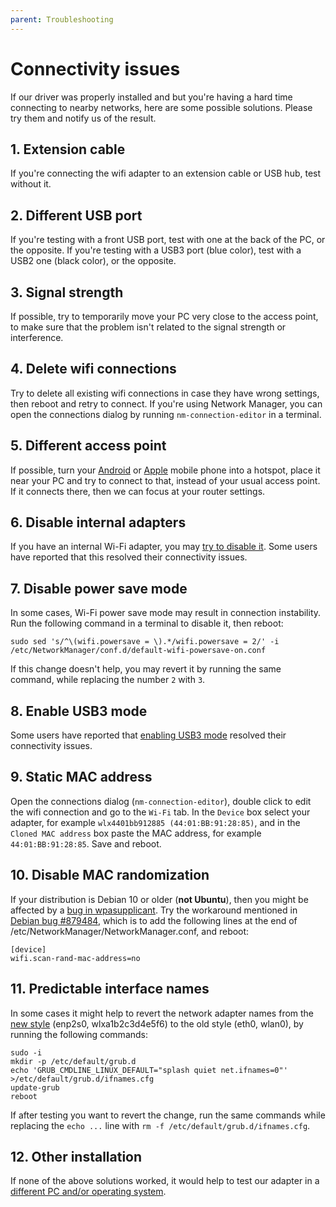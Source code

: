 ```yaml
---
parent: Troubleshooting
---
```


# Connectivity issues

If our driver was properly installed and but you're having a hard time connecting to nearby networks, here are some possible solutions. Please try them and notify us of the result.

## 1. Extension cable

If you're connecting the wifi adapter to an extension cable or USB hub, test without it.

## 2. Different USB port

If you're testing with a front USB port, test with one at the back of the PC, or the opposite.
If you're testing with a USB3 port (blue color), test with a USB2 one (black color), or the opposite.

## 3. Signal strength

If possible, try to temporarily move your PC very close to the access point, to make sure that the problem isn't related to the signal strength or interference.

## 4. Delete wifi connections

Try to delete all existing wifi connections in case they have wrong settings, then reboot and retry to connect. If you're using Network Manager, you can open the connections dialog by running `nm-connection-editor` in a terminal.

## 5. Different access point

If possible, turn your [Android](https://support.google.com/android/answer/9059108) or [Apple](https://support.apple.com/en-us/HT204023) mobile phone into a hotspot, place it near your PC and try to connect to that, instead of your usual access point. If it connects there, then we can focus at your router settings.

## 6. Disable internal adapters

If you have an internal Wi-Fi adapter, you may [try to disable it](https://linux.brostrend.com/advanced/internal-adapters/). Some users have reported that this resolved their connectivity issues.

## 7. Disable power save mode

In some cases, Wi-Fi power save mode may result in connection instability. Run the following command in a terminal to disable it, then reboot:

```shell
sudo sed 's/^\(wifi.powersave = \).*/wifi.powersave = 2/' -i /etc/NetworkManager/conf.d/default-wifi-powersave-on.conf
```

If this change doesn't help, you may revert it by running the same command, while replacing the number `2` with `3`.

## 8. Enable USB3 mode

Some users have reported that [enabling USB3 mode](https://linux.brostrend.com/advanced/usb3/) resolved their connectivity issues.

## 9. Static MAC address

Open the connections dialog (`nm-connection-editor`), double click to edit the wifi connection and go to the `Wi-Fi` tab. In the `Device` box select your adapter, for example `wlx4401bb912885 (44:01:BB:91:28:85)`, and in the `Cloned MAC address` box paste the MAC address, for example `44:01:BB:91:28:85`. Save and reboot.

## 10. Disable MAC randomization

If your distribution is Debian 10 or older (**not Ubuntu**), then you might be affected by a [bug in wpasupplicant](https://bugs.launchpad.net/ubuntu/+source/wpasupplicant/+bug/1867908). Try the workaround mentioned in [Debian bug #879484](https://bugs.debian.org/cgi-bin/bugreport.cgi?bug=879484), which is to add the following lines at the end of /etc/NetworkManager/NetworkManager.conf, and reboot:

```shell
[device]
wifi.scan-rand-mac-address=no
```

## 11. Predictable interface names

In some cases it might help to revert the network adapter names from the [new style](https://wiki.debian.org/NetworkInterfaceNames) (enp2s0, wlxa1b2c3d4e5f6) to the old style (eth0, wlan0), by running the following commands:

```shell
sudo -i
mkdir -p /etc/default/grub.d
echo 'GRUB_CMDLINE_LINUX_DEFAULT="splash quiet net.ifnames=0"' >/etc/default/grub.d/ifnames.cfg
update-grub
reboot
```

If after testing you want to revert the change, run the same commands while replacing the `echo ...` line with `rm -f /etc/default/grub.d/ifnames.cfg`.

## 12. Other installation

If none of the above solutions worked, it would help to test our adapter in a [different PC and/or operating system](https://linux.brostrend.com/advanced/other-installation/).
